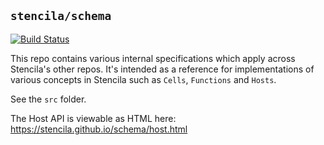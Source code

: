 ## 	`stencila/schema`

[![Build Status](https://travis-ci.org/stencila/schema.svg?branch=master)](https://travis-ci.org/stencila/schema)

This repo contains various internal specifications which apply across Stencila's other repos. It's intended as a reference for implementations of various concepts in Stencila such as `Cells`, `Functions` and `Hosts`.

See the `src` folder.

The Host API is viewable as HTML here: https://stencila.github.io/schema/host.html
